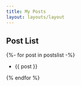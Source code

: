 ```yaml
---
title: My Posts
layout: layouts/layout
---
```


## Post List

{%- for post in postslist -%}

- {{ post }}

{% endfor %}